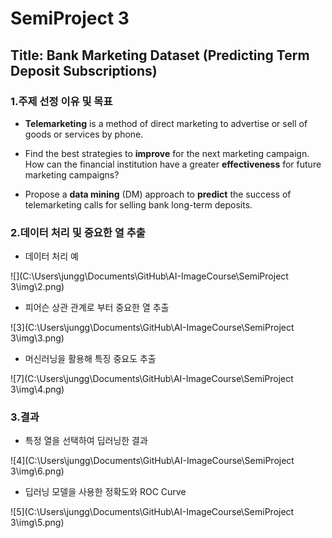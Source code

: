# SemiProject 3

## Title: Bank Marketing Dataset (Predicting Term Deposit Subscriptions)


### 1.주제 선정 이유 및 목표

- **Telemarketing** is a method of direct marketing to advertise or sell of goods or services by phone.

- Find the best strategies to **improve** for the next marketing campaign. How can the financial institution have a greater **effectiveness** for future marketing campaigns? 

- Propose a **data mining** (DM) approach to **predict** the success of telemarketing calls for selling bank long-term deposits.



### 2.데이터 처리 및 중요한 열 추출

- 데이터 처리 예

![](C:\Users\jungg\Documents\GitHub\AI-ImageCourse\SemiProject 3\img\2.png)



- 피어슨 상관 관계로 부터 중요한 열 추출

![3](C:\Users\jungg\Documents\GitHub\AI-ImageCourse\SemiProject 3\img\3.png)



- 머신러닝을 활용해 특징 중요도 추출

![7](C:\Users\jungg\Documents\GitHub\AI-ImageCourse\SemiProject 3\img\4.png)



### 3.결과

- 특정 열을 선택하여 딥러닝한 결과

![4](C:\Users\jungg\Documents\GitHub\AI-ImageCourse\SemiProject 3\img\6.png)



- 딥러닝 모델을 사용한 정확도와 ROC Curve

![5](C:\Users\jungg\Documents\GitHub\AI-ImageCourse\SemiProject 3\img\5.png)